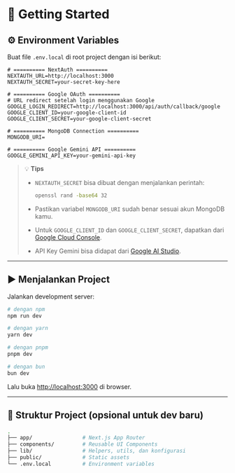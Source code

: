 # 🚀 Getting Started

## ⚙️ Environment Variables

Buat file `.env.local` di root project dengan isi berikut:

```env
# ========== NextAuth ==========
NEXTAUTH_URL=http://localhost:3000
NEXTAUTH_SECRET=your-secret-key-here

# ========== Google OAuth ==========
# URL redirect setelah login menggunakan Google
GOOGLE_LOGIN_REDIRECT=http://localhost:3000/api/auth/callback/google
GOOGLE_CLIENT_ID=your-google-client-id
GOOGLE_CLIENT_SECRET=your-google-client-secret

# ========== MongoDB Connection ==========
MONGODB_URI=

# ========== Google Gemini API ==========
GOOGLE_GEMINI_API_KEY=your-gemini-api-key
```

> 💡 **Tips**
>
> * `NEXTAUTH_SECRET` bisa dibuat dengan menjalankan perintah:
>
>   ```bash
>   openssl rand -base64 32
>   ```
> * Pastikan variabel `MONGODB_URI` sudah benar sesuai akun MongoDB kamu.
> * Untuk `GOOGLE_CLIENT_ID` dan `GOOGLE_CLIENT_SECRET`, dapatkan dari [Google Cloud Console](https://console.cloud.google.com/).
> * API Key Gemini bisa didapat dari [Google AI Studio](https://aistudio.google.com/).

---

## ▶️ Menjalankan Project

Jalankan development server:

```bash
# dengan npm
npm run dev

# dengan yarn
yarn dev

# dengan pnpm
pnpm dev

# dengan bun
bun dev
```

Lalu buka [http://localhost:3000](http://localhost:3000) di browser.

---

## 📂 Struktur Project (opsional untuk dev baru)

```bash
.
├── app/                # Next.js App Router
├── components/         # Reusable UI Components
├── lib/                # Helpers, utils, dan konfigurasi
├── public/             # Static assets
└── .env.local          # Environment variables
```
